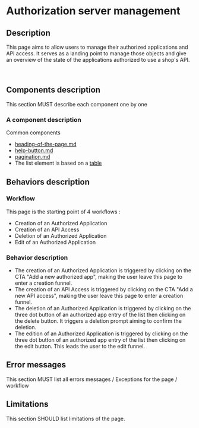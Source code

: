 # Authorization server management

## Description

This page aims to allow users to manage their authorized applications and API access. It serves as a landing point to manage those objects and give an overview of the state of the applications authorized to use a shop's API.

<img src="../../.gitbook/assets/Capture d’écran 2022-12-29 à 15.05.03.png" alt="" data-size="original">

## Components description

This section MUST describe each component one by one

### A component description

Common components

* [heading-of-the-page.md](../ux-ui/common-components/heading-of-the-page.md "mention")
* [help-button.md](../ux-ui/common-components/help-button.md "mention")
* [pagination.md](../ux-ui/common-components/pagination.md "mention")
* The list element is based on a [table](https://build.prestashop-project.org/prestashop-ui-kit/?path=/story/tables--basic)

## Behaviors description

### Workflow

This page is the starting point of 4 workflows :&#x20;

* Creation of an Authorized Application
* Creation of an API Access
* Deletion of an Authorized Application
* Edit of an Authorized Application

### Behavior description

* The creation of an Authorized Application is triggered by clicking on the CTA "Add a new authorized app", making the user leave this page to enter a creation funnel.
* The creation of an API Access is triggered by clicking on the CTA "Add a new API access", making the user leave this page to enter a creation funnel.
* The deletion of an Authorized Application is triggered by clicking on the three dot button of an authorized app entry of the list then clicking on the delete button. It triggers a deletion prompt aiming to confirm the deletion.
* The edition of an Authorized Application is triggered by clicking on the three dot button of an authorized app entry of the list then clicking on the edit button. This leads the user to the edit funnel.

## Error messages

This section MUST list all errors messages / Exceptions for the page / workflow

## Limitations

This section SHOULD list limitations of the page.

